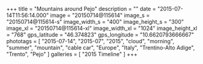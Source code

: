 +++
title = "Mountains around Pejo"
description = ""
date = "2015-07-14T11:56:14.000"
image = "20150714@115614"
image_s = "20150714@115614-s"
image_width_s = "400"
image_height_s = "300"
image_xl = "20150714@115614-xl"
image_width_xl = "1024"
image_height_xl = "768"
gps_latitude = "46.374823"
gps_longitude = "10.6620793666667"
phototags = [ "2015-07-14", "2015-07", "2015", "cloud", "morning", "summer", "mountain", "cable car", "Europe", "Italy", "Trentino-Alto Adige", "Trento", "Pejo" ]
galleries = [ "2015 Timeline" ]
+++
